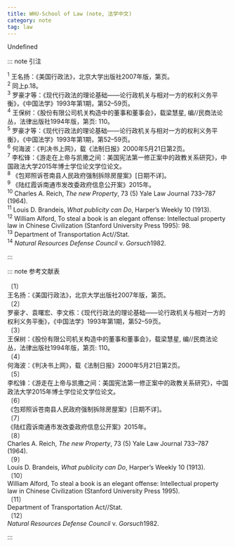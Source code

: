 ```yaml
---
title: WHU-School of Law (note, 法学中文)
category: note
tag: law
---
```


<!-- 此文件由脚本自动生成，请勿手动修改！ -->

Undefined


::: note 引注

  <sup>1</sup> 王名扬：《美国行政法》，北京大学出版社2007年版，第页。<br>
  <sup>2</sup> 同上p.18。<br>
  <sup>3</sup> 罗豪才等：《现代行政法的理论基础——论行政机关与相对一方的权利义务平衡》，《中国法学》1993年第1期，第52–59页。<br>
  <sup>4</sup> 王保树：《股份有限公司机关构造中的董事和董事会》，载梁慧星, 编//民商法论丛，法律出版社1994年版，第页: 110。<br>
  <sup>5</sup> 罗豪才等：《现代行政法的理论基础——论行政机关与相对一方的权利义务平衡》，《中国法学》1993年第1期，第52–59页。<br>
  <sup>6</sup> 何海波：《判决书上网》，载《法制日报》2000年5月21日第2页。<br>
  <sup>7</sup> 李松锋：《游走在上帝与凯撒之间：美国宪法第一修正案中的政教关系研究》，中国政法大学2015年博士学位论文学位论文。<br>
  <sup>8</sup> 《包郑照诉苍南县人民政府强制拆除房屋案》[日期不详]。<br>
  <sup>9</sup> 《陆红霞诉南通市发改委政府信息公开案》2015年。<br>
  <sup>10</sup> Charles A. Reich, <i>The new Property</i>, 73 (5) Yale Law Journal 733–787 (1964).<br>
  <sup>11</sup> Louis D. Brandeis, <i>What publicity can Do</i>, Harper’s Weekly 10 (1913).<br>
  <sup>12</sup> William Alford, To steal a book is an elegant offense: Intellectual property law in Chinese Civilization (Stanford University Press 1995): 98.<br>
  <sup>13</sup> Department of Transportation Act//Stat.<br>
  <sup>14</sup> <i>Natural Resources Defense Council <span style="font-style:normal;">v.</span> Gorsuch</i>1982.<br>


:::



::: note 参考文献表

  <div class="csl-bib-body">
  <div class="csl-entry second-field-align-flush " >
    <div class="csl-left-margin">〔1〕</div><div class="csl-right-inline">王名扬：《美国行政法》，北京大学出版社2007年版，第页。</div>
  </div> 
  <div class="csl-entry second-field-align-flush " >
    <div class="csl-left-margin">〔2〕</div><div class="csl-right-inline">罗豪才、袁曙宏、李文栋：《现代行政法的理论基础——论行政机关与相对一方的权利义务平衡》，《中国法学》1993年第1期，第52–59页。</div>
  </div> 
  <div class="csl-entry second-field-align-flush " >
    <div class="csl-left-margin">〔3〕</div><div class="csl-right-inline">王保树：《股份有限公司机关构造中的董事和董事会》，载梁慧星, 编//民商法论丛，法律出版社1994年版，第页: 110。</div>
  </div> 
  <div class="csl-entry second-field-align-flush " >
    <div class="csl-left-margin">〔4〕</div><div class="csl-right-inline">何海波：《判决书上网》，载《法制日报》2000年5月21日第2页。</div>
  </div> 
  <div class="csl-entry second-field-align-flush " >
    <div class="csl-left-margin">〔5〕</div><div class="csl-right-inline">李松锋：《游走在上帝与凯撒之间：美国宪法第一修正案中的政教关系研究》，中国政法大学2015年博士学位论文学位论文。</div>
  </div> 
  <div class="csl-entry second-field-align-flush " >
    <div class="csl-left-margin">〔6〕</div><div class="csl-right-inline">《包郑照诉苍南县人民政府强制拆除房屋案》[日期不详]。</div>
  </div> 
  <div class="csl-entry second-field-align-flush " >
    <div class="csl-left-margin">〔7〕</div><div class="csl-right-inline">《陆红霞诉南通市发改委政府信息公开案》2015年。</div>
  </div> 
  <div class="csl-entry second-field-align-flush " >
    <div class="csl-left-margin">〔8〕</div><div class="csl-right-inline">Charles A. Reich, <i>The new Property</i>, 73 (5) Yale Law Journal 733–787 (1964).</div>
  </div> 
  <div class="csl-entry second-field-align-flush " >
    <div class="csl-left-margin">〔9〕</div><div class="csl-right-inline">Louis D. Brandeis, <i>What publicity can Do</i>, Harper’s Weekly 10 (1913).</div>
  </div> 
  <div class="csl-entry second-field-align-flush " >
    <div class="csl-left-margin">〔10〕</div><div class="csl-right-inline">William Alford, To steal a book is an elegant offense: Intellectual property law in Chinese Civilization (Stanford University Press 1995).</div>
  </div> 
  <div class="csl-entry second-field-align-flush " >
    <div class="csl-left-margin">〔11〕</div><div class="csl-right-inline">Department of Transportation Act//Stat.</div>
  </div> 
  <div class="csl-entry second-field-align-flush " >
    <div class="csl-left-margin">〔12〕</div><div class="csl-right-inline"><i>Natural Resources Defense Council <span style="font-style:normal;">v.</span> Gorsuch</i>1982.</div>
  </div> 
  </div>


:::

<!-- more -->
